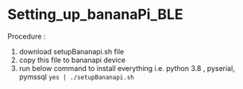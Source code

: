 # Setting_up_bananaPi_BLE

Procedure :
1. download setupBananapi.sh file
2. copy this file to bananapi device
3. run below command to install everything i.e. python 3.8 , pyserial, pymssql
    `yes | ./setupBananapi.sh`
